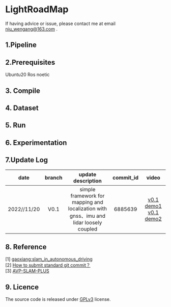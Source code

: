 # LightRoadMap
If having advice or issue, please contact me at email  niu_wengang@163.com .   

## 1.Pipeline 

## 2.Prerequisites
Ubuntu20
Ros noetic


## 3. Compile 

## 4. Dataset

## 5. Run

## 6. Experimentation



## 7.Update Log

|date| branch | update  description | commit_id | video |
| :----: | :----:| :----: | :----:  | :----:  |
| 2022//11/20 | V0.1 | simple framework for mapping and localization  with  gnss、imu and lidar loosely coupled |6885639|[v0.1 demo1](https://www.bilibili.com/video/BV1mt4y1K7Nt/?spm_id_from=333.999.0.0&vd_source=b86740d9f2b244ac781ad5f60dd8e818)     [v0.1 demo2](https://www.bilibili.com/video/BV1Ce4y1s75g/?spm_id_from=333.788&vd_source=b86740d9f2b244ac781ad5f60dd8e818)|






## 8. Reference

[1]  [gaoxiang:slam_in_autonomous_driving](https://github.com/gaoxiang12/slam_in_autonomous_driving)  
[2]  [How to submit standard git commit？](https://zhuanlan.zhihu.com/p/182553920)   
[3] [AVP-SLAM-PLUS](https://github.com/liuguitao/AVP-SLAM-PLUS) 

## 9. Licence
The source code is released under [GPLv3](http://www.gnu.org/licenses/) license. 
